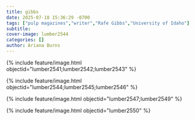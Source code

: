 ```yaml
---
title: gibbs
date: 2025-07-18 15:36:29 -0700
tags: ["pulp magazines","writer","Rafe Gibbs","University of Idaho"]
subtitle: 
cover-image: lumber2544
categories: []
author: Ariana Burns
---
```

{% include feature/image.html objectid="lumber2541;lumber2542;lumber2543" %}

{% include feature/image.html objectid="lumber2544;lumber2545;lumber2546" %}

{% include feature/image.html objectid="lumber2547;lumber2549" %}

{% include feature/image.html objectid="lumber2550" %}